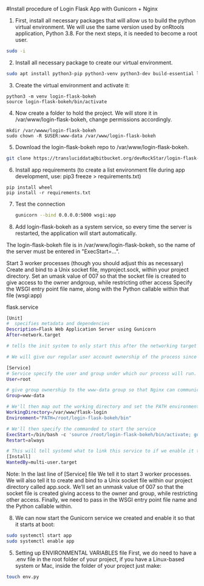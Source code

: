 #Install procedure of Login Flask App with Gunicorn + Nginx

1. First, install all necessary packages that will allow us to build the python virtual environment. We will use the same version used by onRtools application, Python 3.8. For the next steps, it is needed to become a root user.

```bash
sudo -i
```

2. Install all necessary package to create our virtual environment.
```bash
sudo apt install python3-pip python3-venv python3-dev build-essential libssl-dev libffi-dev python3-setuptools
```

3. Create the virtual environment and activate it:
```python3
python3 -m venv login-flask-bokeh
source login-flask-bokeh/bin/activate
```

4. Now create a folder to hold the project. We will store it in /var/www/login-flask-bokeh, change permissions accordingly.

```
mkdir /var/wwww/login-flask-bokeh
sudo chown -R $USER:www-data /var/www/login-flask-bokeh
```

5. Download the login-flask-bokeh repo to /var/www/login-flask-bokeh.

```bash
git clone https://transluciddata@bitbucket.org/devRockStar/login-flask-bokeh.git
```

6. Install app requirements (to create a list environment file during app development, use: pip3 freeze > requirements.txt)

```
pip install wheel
pip install -r requirements.txt
```

7. Test the connection 
   ```bash
   gunicorn --bind 0.0.0.0:5000 wsgi:app
   ```

9. Add login-flask-bokeh as a system service, so every time the server is restarted, the application will start automatically.

The login-flask-bokeh file is in /var/www/login-flask-bokeh, so the name of the server must be entered in "ExecStart=...".


Start 3 worker processes (though you should adjust this as necessary)
Create and bind to a Unix socket file, myproject.sock, within your project directory.
Set an umask value of 007 so that the socket file is created to give access to the owner andgroup, while restricting other access
Specify the WSGI entry point file name, along with the Python callable within that file (wsgi:app)


flask.service
```bash
[Unit]
#  specifies metadata and dependencies
Description=Flask Web Application Server using Gunicorn
After=network.target

# tells the init system to only start this after the networking target has been reached

# We will give our regular user account ownership of the process since it owns all of the relevant files

[Service]
# Service specify the user and group under which our process will run.
User=root

# give group ownership to the www-data group so that Nginx can communicate easily with the Gunicorn processes.
Group=www-data

# We'll then map out the working directory and set the PATH environmental variable so that the init system knows where our the executables for the process are located (within our virtual environment).
WorkingDirectory=/var/www/flask-login
Environment="PATH=/root/login-flask-bokeh/bin"

# We'll then specify the commanded to start the service
ExecStart=/bin/bash -c 'source /root/login-flask-bokeh/bin/activate; gunicorn --workers 3 --bind unix:/var/www/login-flask-bokeh/app.sock wsgi:app'
Restart=always

# This will tell systemd what to link this service to if we enable it to start at boot. We want this service to start when the regular multi-user system is up and running:
[Install]
WantedBy=multi-user.target
```

Note: In the last line of [Service] file We tell it to start 3 worker processes. We will also tell it to create and bind to a Unix socket file within our project directory called app.sock. We’ll set an unmask value of 007 so that the socket file is created giving access to the owner and group, while restricting other access. Finally, we need to pass in the WSGI entry point file name and the Python callable within.

8. We can now start the Gunicorn service we created and enable it so that it starts at boot:
```bash
sudo systemctl start app
sudo systemctl enable app
```

5. Setting up ENVIRONMENTAL VARIABLES file
First, we do need to have a .env file in the root folder of your project, if you have a Linux-based system or Mac, inside the folder of your project just make:
```bash
touch env.py
```
